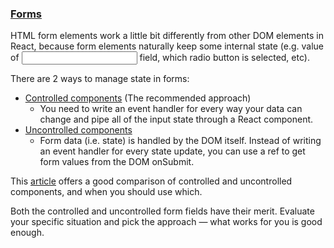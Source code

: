 ### [Forms](https://reactjs.org/docs/forms.html)

HTML form elements work a little bit differently from other DOM elements in React, because form elements naturally keep some internal state (e.g. value of <input> field, which radio button is selected, etc). 

There are 2 ways to manage state in forms:
- [Controlled components](https://reactjs.org/docs/forms.html) (The recommended approach)
  - You need to write an event handler for every way your data can change and pipe all of the input state through a React component. 
- [Uncontrolled components](https://reactjs.org/docs/uncontrolled-components.html) 
  - Form data (i.e. state) is handled by the DOM itself. Instead of writing an event handler for every state update, you can use a ref to get form values from the DOM onSubmit.

This [article](https://goshakkk.name/controlled-vs-uncontrolled-inputs-react/) offers a good comparison of controlled and uncontrolled components, and when you should use which.

Both the controlled and uncontrolled form fields have their merit. Evaluate your specific situation and pick the approach — what works for you is good enough.

